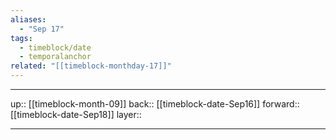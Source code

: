 ```yaml
---
aliases:
  - "Sep 17"
tags:
  - timeblock/date
  - temporalanchor
related: "[[timeblock-monthday-17]]"
---
```




***

up:: [[timeblock-month-09]]
back:: [[timeblock-date-Sep16]]
forward:: [[timeblock-date-Sep18]]
layer:: 

***
